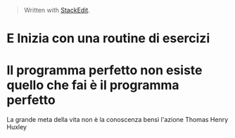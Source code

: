 > Written with [StackEdit](https://stackedit.io/).

<!--stackedit_data:
eyJoaXN0b3J5IjpbNzMwOTk4MTE2XX0=
-->

# E Inizia con una routine di esercizi

# Il programma perfetto non esiste quello che fai è il programma perfetto

La grande meta della vita non è la conoscenza bensì l'azione Thomas Henry Huxley
